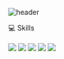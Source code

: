 
<!--
**yoonseo-95/yoonseo-95** is a ✨ _special_ ✨ repository because its `README.md` (this file) appears on your GitHub profile.

Here are some ideas to get you started:

- 🔭 I’m currently working on ...
- 🌱 I’m currently learning ...
- 👯 I’m looking to collaborate on ...
- 🤔 I’m looking for help with ...
- 💬 Ask me about ...
- 📫 How to reach me: ...
- 😄 Pronouns: ...
- ⚡ Fun fact: ...
-->
![header](https://capsule-render.vercel.app/api?type=transparent&fontColor=000000&text=Hi~I'm%20Yoonseo🙋&fontSize=30&fontAlign=15.3)


💻 Skills<br>
<br>
<img src="https://img.shields.io/badge/HTML5-E34F26?style=flat-square&logo=HTML5&logoColor=white" />
<img src="https://img.shields.io/badge/CSS3-1572B6?style=flat-square&logo=CSS3&logoColor=white" />
<img src="https://img.shields.io/badge/SASS-CC6699?style=flat-square&logo=SASS&logoColor=white" />
<img src="https://img.shields.io/badge/JAVASCRIPT-F7DF1E?style=flat-square&logo=JavaScript&logoColor=white" />
<img src="https://img.shields.io/badge/REACT-61DAFB?style=flat-square&logo=React&logoColor=white" />
